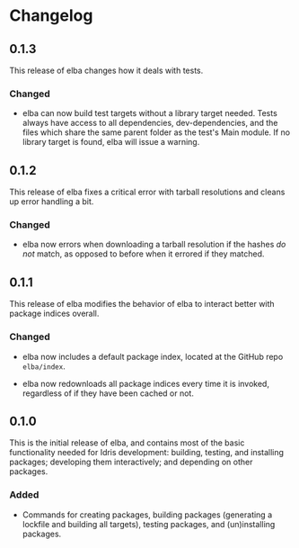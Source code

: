# Changelog

## 0.1.3

This release of elba changes how it deals with tests.

### Changed

- elba can now build test targets without a library target needed.
  Tests always have access to all dependencies, dev-dependencies,
  and the files which share the same parent folder as the test's
  Main module. If no library target is found, elba will issue a
  warning.

## 0.1.2

This release of elba fixes a critical error with tarball resolutions
and cleans up error handling a bit.

### Changed

- elba now errors when downloading a tarball resolution if the hashes
  *do not* match, as opposed to before when it errored if they matched.

## 0.1.1

This release of elba modifies the behavior of elba to interact better
with package indices overall.

### Changed

- elba now includes a default package index, located at the GitHub repo
  `elba/index`.

- elba now redownloads all package indices every time it is invoked,
  regardless of if they have been cached or not.

## 0.1.0

This is the initial release of elba, and contains most of the basic
functionality needed for Idris development: building, testing, and
installing packages; developing them interactively; and depending on
other packages.

### Added

- Commands for creating packages, building packages (generating a lockfile
  and building all targets), testing packages, and (un)installing packages.

